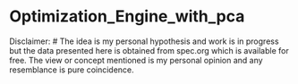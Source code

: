 # Optimization_Engine_with_pca
Disclaimer: # The idea is my personal hypothesis and work is in progress but the data presented here is obtained from spec.org which is available for free. The view or concept mentioned is my personal opinion and any resemblance is pure coincidence.
